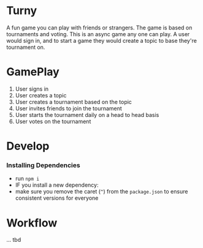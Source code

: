 # Turny

A fun game you can play with friends or strangers. The game is based on tournaments and voting. This is an async game any one can play. A user would sign in, and to start a game they would create a topic to base they're tournament on.

# GamePlay

1. User signs in
2. User creates a topic
3. User creates a tournament based on the topic
4. User invites friends to join the tournament
5. User starts the tournament daily on a head to head basis
6. User votes on the tournament

# Develop

### Installing Dependencies
- run `npm i`
- IF you install a new dependency:
- make sure you remove the caret (`^`) from the `package.json` to ensure consistent versions for everyone

# Workflow
... tbd